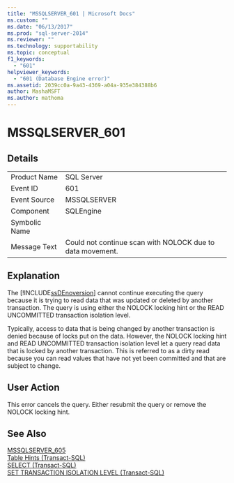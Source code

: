 ```yaml
---
title: "MSSQLSERVER_601 | Microsoft Docs"
ms.custom: ""
ms.date: "06/13/2017"
ms.prod: "sql-server-2014"
ms.reviewer: ""
ms.technology: supportability
ms.topic: conceptual
f1_keywords: 
  - "601"
helpviewer_keywords: 
  - "601 (Database Engine error)"
ms.assetid: 2039cc0a-9a43-4369-a04a-935e384388b6
author: MashaMSFT
ms.author: mathoma
---
```

# MSSQLSERVER_601
    
## Details  
  
|||  
|-|-|  
|Product Name|SQL Server|  
|Event ID|601|  
|Event Source|MSSQLSERVER|  
|Component|SQLEngine|  
|Symbolic Name||  
|Message Text|Could not continue scan with NOLOCK due to data movement.|  
  
## Explanation  
 The [!INCLUDE[ssDEnoversion](../../includes/ssdenoversion-md.md)] cannot continue executing the query because it is trying to read data that was updated or deleted by another transaction. The query is using either the NOLOCK locking hint or the READ UNCOMMITTED transaction isolation level.  
  
 Typically, access to data that is being changed by another transaction is denied because of locks put on the data. However, the NOLOCK locking hint and READ UNCOMMITTED transaction isolation level let a query read data that is locked by another transaction. This is referred to as a dirty read because you can read values that have not yet been committed and that are subject to change.  
  
## User Action  
 This error cancels the query. Either resubmit the query or remove the NOLOCK locking hint.  
  
## See Also  
 [MSSQLSERVER_605](mssqlserver-605-database-engine-error.md)   
 [Table Hints &#40;Transact-SQL&#41;](/sql/t-sql/queries/hints-transact-sql-table)   
 [SELECT &#40;Transact-SQL&#41;](/sql/t-sql/queries/select-transact-sql)   
 [SET TRANSACTION ISOLATION LEVEL &#40;Transact-SQL&#41;](/sql/t-sql/statements/set-transaction-isolation-level-transact-sql)  
  
  
